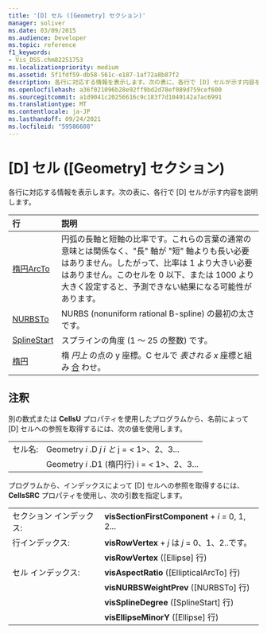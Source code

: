 ```yaml
---
title: '[D] セル ([Geometry] セクション)'
manager: soliver
ms.date: 03/09/2015
ms.audience: Developer
ms.topic: reference
f1_keywords:
- Vis_DSS.chm82251753
ms.localizationpriority: medium
ms.assetid: 5f1fdf59-db58-561c-e187-1af72a8b87f2
description: 各行に対応する情報を表示します。次の表に、各行で [D] セルが示す内容を説明します。
ms.openlocfilehash: a36f021096b28e92ff9bd2d78ef089d759cef600
ms.sourcegitcommit: a1d9041c20256616c9c183f7d1049142a7ac6991
ms.translationtype: MT
ms.contentlocale: ja-JP
ms.lasthandoff: 09/24/2021
ms.locfileid: "59586608"
---
```

# <a name="d-cell-geometry-section"></a>[D] セル ([Geometry] セクション)

各行に対応する情報を表示します。次の表に、各行で [D] セルが示す内容を説明します。
  
|行|説明|
|:-----|:-----|
|[楕円ArcTo](ellipticalarcto-row-geometry-section.md) <br/> | 円弧の長軸と短軸の比率です。これらの言葉の通常の意味とは関係なく、"長" 軸が "短" 軸よりも長い必要はありません。したがって、比率は 1 より大きい必要はありません。このセルを 0 以下、または 1000 より大きく設定すると、予測できない結果になる可能性があります。  <br/> |
|[NURBSTo](nurbsto-row-geometry-section.md) <br/> | NURBS (nonuniform rational B-spline) の最初の太さです。  <br/> |
|[SplineStart](splinestart-row-geometry-section.md) <br/> | スプラインの角度 (1 ～ 25 の整数) です。  <br/> |
|[楕円](ellipse-row-geometry-section.md) <br/> | 楕  *円上*  の点の y 座標。C セルで  *表される x*  座標と組み [合](c-cell-geometry-section.md) わせ。  <br/> |
   
## <a name="remarks"></a>注釈

別の数式または **CellsU** プロパティを使用したプログラムから、名前によって [D] セルへの参照を取得するには、次の値を使用します。 
  
|||
|:-----|:-----|
| セル名:  <br/> | Geometry  *i*  .D  *j*            *i と*  j =  *<*  1>、2、3...  <br/> |
|| Geometry  *i*  .D1 (楕円行) i =  *<*  1>、2、3...  <br/> |
   
プログラムから、インデックスによって [D] セルへの参照を取得するには、**CellsSRC** プロパティを使用し、次の引数を指定します。 
  
|||
|:-----|:-----|
| セクション インデックス:  <br/> |**visSectionFirstComponent**  +  *i* *=* 0, 1, 2...  <br/> |
| 行インデックス:  <br/> |**visRowVertex**  +  *j* は *j* = 0、1、2..です。  <br/> |
||**visRowVertex** ([Ellipse] 行)  <br/> |
| セル インデックス:  <br/> |**visAspectRatio** ([EllipticalArcTo] 行)  <br/> |
||**visNURBSWeightPrev** ([NURBSTo] 行)  <br/> |
||**visSplineDegree** ([SplineStart] 行)  <br/> |
||**visEllipseMinorY** ([Ellipse] 行)  <br/> |
   

